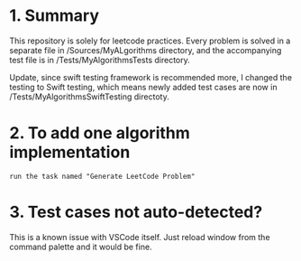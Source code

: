 # 1. Summary

This repository is solely for leetcode practices. Every problem is solved in a separate file in /Sources/MyALgorithms directory, and the accompanying test file is in /Tests/MyAlgorithmsTests directory.

Update, since swift testing framework is recommended more, I changed the testing to Swift testing, which means newly added test cases are now in /Tests/MyAlgorithmsSwiftTesting directoty.

# 2. To add one algorithm implementation
```
run the task named "Generate LeetCode Problem"
```

# 3. Test cases not auto-detected?

This is a known issue with VSCode itself. Just reload window from the command palette and it would be fine.
